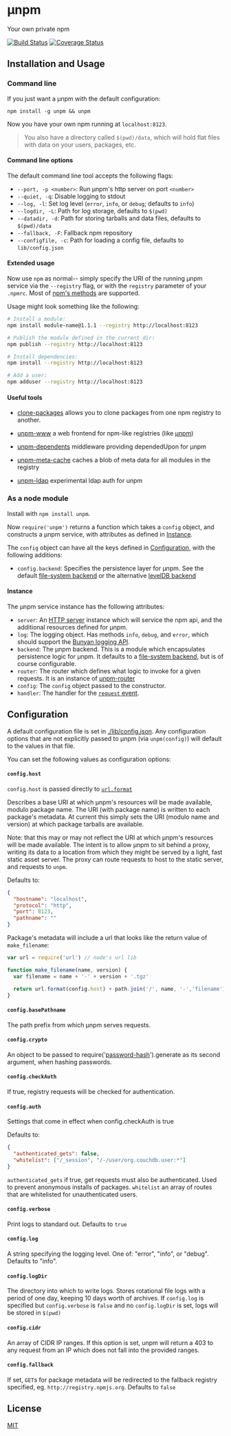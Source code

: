 &mu;npm
====

Your own private npm

[![Build Status](https://travis-ci.org/hayes/unpm.png?branch=master)](https://travis-ci.org/hayes/unpm)
[![Coverage Status](https://coveralls.io/repos/hayes/unpm/badge.png?branch=master)](https://coveralls.io/r/hayes/unpm?branch=master)

## Installation and Usage

### Command line

If you just want a &mu;npm with the default configuration:

`
npm install -g unpm && unpm
`

Now you have your own npm running at `localhost:8123`.

> You also have a directory called `$(pwd)/data`, which will hold flat files
> with data on your users, packages, etc.

#### Command line options

The default command line tool accepts the following flags:

- `--port, -p <number>`: Run &mu;npm's http server on port `<number>`
- `--quiet, -q`: Disable logging to stdout
- `--log, -l`: Set log level (`error`, `info`, or `debug`; defaults to `info`)
- `--logdir, -L`: Path for log storage, defaults to `$(pwd)`
- `--datadir, -d`: Path for storing tarballs and data files, defaults to
`$(pwd)/data`
- `--fallback, -F`: Fallback npm repository
- `--configfile, -c`: Path for loading a config file, defaults to `lib/config.json`

#### Extended usage

Now use `npm` as normal-- simply specify the URI of the running &mu;npm service
via the `--registry` flag, or with the `registry` parameter of your `.npmrc`.
Most of [npm's methods](https://www.npmjs.org/doc/) are supported.

Usage might look something like the following:

```sh
# Install a module:
npm install module-name@1.1.1 --registry http://localhost:8123

# Publish the module defined in the current dir:
npm publish --registry http://localhost:8123

# Install dependencies:
npm install --registry http://localhost:8123

# Add a user:
npm adduser --registry http://localhost:8123
```

#### Useful tools

- [clone-packages](http://npm.im/clone-packages) allows you to clone packages
from one npm registry to another.

- [unpm-www](https://github.com/jarofghosts/unpm-www) a web frontend for npm-like
registries (like [&mu;npm](https://github.com/hayes/unpm))

- [unpm-dependents](https://github.com/jarofghosts/unpm-dependents) middleware providing dependedUpon for μnpm

- [unpm-meta-cache](https://github.com/hayes/unpm-meta-cache) caches a blob of meta data for all modules in the registry

- [unpm-ldap](https://github.com/hayes/unpm-ldap) experimental ldap auth for unpm

### As a node module

Install with `npm install unpm`.

Now `require('unpm')` returns a function which takes a `config` object, and
constructs a &mu;npm service, with attributes as defined in [Instance](#instance).

The `config` object can have all the keys defined in
[Configuration](#configuration), with the following additions:

- `config.backend`: Specifies the persistence layer for &mu;npm. See the default
  [file-system backend][fs-back] or the alternative [levelDB
  backend][leveldb-back]

#### Instance

The &mu;npm service instance has the following attributes:

- `server`: An [HTTP
  server](http://nodejs.org/api/http.html#http_class_http_server) instance
  which will service the npm api, and the additional resources defined for
  &mu;npm.
- `log`: The logging object. Has methods `info`, `debug`, and `error`, which
  should support the
  [Bunyan logging API](https://github.com/trentm/node-bunyan#log-method-api).
- `backend`: The &mu;npm backend. This is a module which encapsulates
  persistence logic for &mu;npm. It defaults to a
  [file-system backend][fs-back], but is of course configurable.
- `router`: The router which defines what logic to invoke for a given requests.
  It is an instance of [&mu;npm-router](https://github.com/hayes/unpm-router)
- `config`: The `config` object passed to the constructor.
- `handler`: The handler for the [`request` event](http://nodejs.org/api/http.html#http_event_request).

## Configuration

A default configuration file is set in [./lib/config.json](./lib/config.json).
Any configuration options that are not explicitly passed to &mu;npm (via
`unpm(config)`) will default to the values in that file.

You can set the following values as configuration options:

#### `config.host`

  `config.host` is passed directly to
  [`url.format`](http://nodejs.org/api/url.html#url_url_format_urlobj)

  Describes a base URI at which &mu;npm's resources will be made
  available, modulo package name. The URI (with package name) is written to
  each package's metadata. At current this simply sets the URI (modulo name and
  version) at which package tarballs are available.

  Note: that this may or may not reflect the URI at which &mu;npm's resources
  will be made available.  The intent is to allow &mu;npm to sit behind a proxy,
  writing its data to a location from which they might be served by a light,
  fast static asset server. The proxy can route requests to host to the static
  server, and requests to `unpm`.

  Defaults to:

  ```json
  {
    "hostname": "localhost",
    "protocol": "http",
    "port": 8123,
    "pathname": ""
  }
  ```

  Package's metadata will include a url that looks like the return value of
  `make_filename`:

  ```javascript
  var url = require('url') // node's url lib

  function make_filename(name, version) {
    var filename = name + '-' + version + '.tgz'

    return url.format(config.host) + path.join('/', name, '-','filename')
  }
  ```

#### `config.basePathname`

  The path prefix from which &mu;npm serves requests.

#### `config.crypto`

  An object to be passed to require('[password-hash][password-hash]').generate
  as its second argument, when hashing passwords.

#### `config.checkAuth`

  If true, registry requests will be checked for authentication.

#### `config.auth`

  Settings that come in effect when config.checkAuth is true

  Defaults to:

  ```json
  {
    "authenticated_gets": false,
    "whitelist": ["/_session", "/-/user/org.couchdb.user:*"]
  }
  ```
  `authenticated_gets` if true, get requests must also be authenticated. Used to prevent anonymous installs of packages.
  `whitelist` an array of routes that are whitelisted for unauthenticated users.


#### `config.verbose`

  Print logs to standard out. Defaults to `true`

#### `config.log`

  A string specifying the logging level. One of: "error", "info", or "debug".
  Defaults to "info".

#### `config.logDir`

  The directory into which to write logs. Stores rotational file logs with a
  period of one day, keeping 10 days worth of archives. If `config.log` is
  specified but `config.verbose` is `false` and no `config.logDir` is set,
  logs will be stored in `$(pwd)`

#### `config.cidr`

  An array of CIDR IP ranges. If this option is set, unpm will return a 403
  to any request from an IP which does not fall into the provided ranges.

#### `config.fallback`

  If set, `GET`s for package metadata will be redirected to the fallback
  registry specified, eg. `http://registry.npmjs.org`. Defaults to `false`

## License

[MIT](./LICENSE)

[fs-back]: https://github.com/jarofghosts/unpm-fs-backend
[leveldb-back]: https://github.com/hayes/unpm-leveldb
[password-hash]: https://www.npmjs.org/package/password-hash
